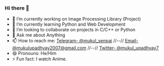### Hi there 👋



- 🔭 I’m currently working on Image Processing Library (Project)
- 🌱 I’m currently learning Python and Web Development
- 👯 I’m looking to collaborate on projects in C/C++ or Python
- 💬 Ask me about Anything
- 📫 How to reach me: [Telegram- @mukul_senpai](https://t.me/mukul_senpai) //--// [Email- @mukulupadhyay2007@gmail.com](https://mukulupadhyay2007@gmail.com) //--//  [Twitter- @mukul_upadhyay7](https://twitter.com/mukul_upadhyay7)
- 😄 Pronouns: He/Him
- ⚡ Fun fact: I watch Anime.
